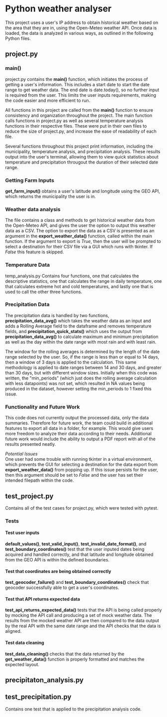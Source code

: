 # Python weather analyser
This project uses a user's IP address to obtain historical weather based on the area that they are in, using the Open-Meteo weather API. 
Once data is loaded, the data is analyzed in various ways, as outlined in the following Python files. 

## project.py
### main()
project.py contains the **main()** function, which initiates the process of getting a user's information. This includes a start date to start the date range to get weather data. The end date is date.today(), so no further input is required from the user. This limits the user inputs requirements, making the code easier and more efficient to run.  

All functions in this project are called from the **main()** function to ensure consistency and organization throughout the project. The main function calls functions in project.py as well as several temperature analysis functions in their respective files. These were put in their own files to reduce the size of project.py, and increase the ease of readability of each file.  

Several functions throughout this project print information, including the municipality, temperature analysis, and precipitation analysis. These results output into the user's terminal, allowing them to view quick statistics about temperature and precipitation througout the duration of their selected date range. 

### Getting Farm Inputs
**get_farm_input()** obtains a user's latitude and longitude using the GEO API, which returns the municipality the user is in.

### Weather data analysis
The file contains a class and methods to get historical weather data from the Open-Meteo API, and gives the user the option to output this weather data as a CSV. The option to export the data as a CSV is presented as an argument in the **export_weather_data()** function, called within the main function. If the argument to export is *True*, then the user will be prompted to select a destination for their CSV file via a GUI which runs with tkinter. If *False* this feature is skipped.

### Temperature Data 
temp_analysis.py
Contains four functions, one that calculates the descriptive statistics, one that calculates the range in daily temperature, one that calculates extreme hot and cold temperatures, and lastly one that is used to call the other three functions.

### Precipitation Data
The precipitation data is handled by two functions, **precipitation_data_avg()** which takes the weather data as an input and adds a Rolling Average field to the dataframe and removes temperature fields, and **precipitation_quick_stats()** which uses the output from **precipitation_data_avg()** to calculate maximum and minimum precipitation as well as the day within the date range with most rain and with least rain.  

The window for the rolling averages is determined by the length of the date range selected by the user. So, if the range is less than or equal to 14 days, then a window of 3 days is applied to the calculation. This same methodology is applied to date ranges between 14 and 30 days, and greater than 30 days, but with different window sizes. Initially when this code was written, the "min_periods" (which just does the rolling average calculation with less datapoints) was not set, which resulted in NA values being produced in the dataset, however setting the min_periods to 1 fixed this issue.


### Functionality and Future Work
This code does not currently output the processed data, only the data summaries. Therefore for future work, the team could build in additional features to export all data in a folder, for example. This would give users more freedom to analyze their data according to their needs. Additional future work would include the ability to output a PDF report with all of the results presented neatly.  

*Potential Issues*  
One user had some trouble with running tkinter in a virtual environment, which prevents the GUI for selecting a destination for the data export from **export_weather_data()** from popping up. If this issue persists for the user, then this argument should be set to *False* and the user has set their intended filepath within the code. 

## test_project.py
Contains all of the test cases for project.py, which were tested with pytest.

### Tests
#### Test user inputs
**default_values()**, **test_valid_input()**, **test_invalid_date_format()**, and **test_boundary_coordinates()** test that the user inputed dates being acquired and handled correctly, and that latitude and longitude obtained from the GEO API is within the defined boundaries.

#### Test that coordinates are being obtained correctly
**test_geocoder_failure()** and **test_boundary_coordinates()** check that geocoder successfully able to get a user's coordinates. 

#### Test that API returns expected data
**test_api_returns_expected_data()** tests that the API is being called properly by mocking the API call and producing a set of mock weather data. The results from the mocked weather API are then compared to the data output by the real API with the same date range and the API checks that the data is aligned.

#### Test data cleaning
**test_data_cleaning()** checks that the data returned by the **get_weather_data()** function is properly formatted and matches the expected layout. 

## precipitaton_analysis.py



## test_precipitation.py
Contains one test that is applied to the precipitation analysis code. 




